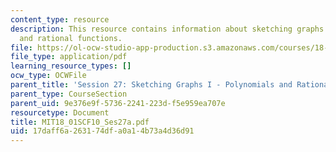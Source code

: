 ```yaml
---
content_type: resource
description: This resource contains information about sketching graphs I - polynomials
  and rational functions.
file: https://ol-ocw-studio-app-production.s3.amazonaws.com/courses/18-01sc-single-variable-calculus-fall-2010/17daff6a263174dfa0a14b73a4d36d91_MIT18_01SCF10_Ses27a.pdf
file_type: application/pdf
learning_resource_types: []
ocw_type: OCWFile
parent_title: 'Session 27: Sketching Graphs I - Polynomials and Rational Functions'
parent_type: CourseSection
parent_uid: 9e376e9f-5736-2241-223d-f5e959ea707e
resourcetype: Document
title: MIT18_01SCF10_Ses27a.pdf
uid: 17daff6a-2631-74df-a0a1-4b73a4d36d91
---
```

